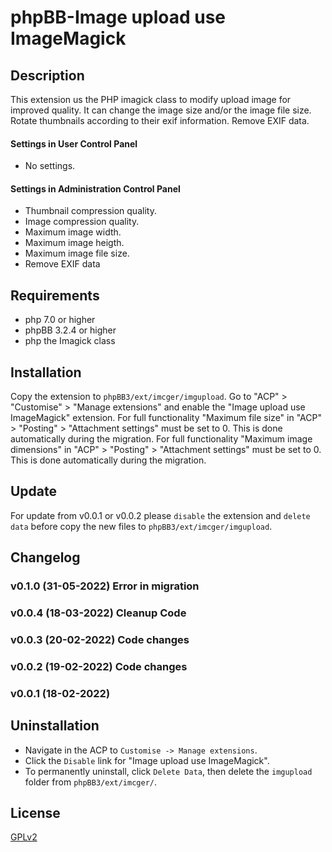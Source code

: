 # phpBB-Image upload use ImageMagick

## Description
This extension us the PHP imagick class to modify upload image for improved quality.
It can change the image size and/or the image file size. Rotate thumbnails according to their exif information. Remove EXIF data.

#### Settings in User Control Panel
- No settings. 

#### Settings in Administration Control Panel
- Thumbnail compression quality. 
- Image compression quality. 
- Maximum image width.
- Maximum image heigth.
- Maximum image file size.
- Remove EXIF data

## Requirements
- php 7.0 or higher
- phpBB 3.2.4 or higher
- php the Imagick class

## Installation
Copy the extension to `phpBB3/ext/imcger/imgupload`.
Go to "ACP" > "Customise" > "Manage extensions" and enable the "Image upload use ImageMagick" extension.
For full functionality "Maximum file size" in "ACP" > "Posting" > "Attachment settings" must be set to 0. This is done automatically during the migration.
For full functionality "Maximum image dimensions" in "ACP" > "Posting" > "Attachment settings" must be set to 0. This is done automatically during the migration.

## Update
For update from v0.0.1 or v0.0.2 please `disable` the extension and `delete data` before copy the new files to `phpBB3/ext/imcger/imgupload`.

## Changelog

### v0.1.0 (31-05-2022) Error in migration

### v0.0.4 (18-03-2022) Cleanup Code

### v0.0.3 (20-02-2022) Code changes

### v0.0.2 (19-02-2022) Code changes

### v0.0.1 (18-02-2022)

## Uninstallation
- Navigate in the ACP to `Customise -> Manage extensions`.
- Click the `Disable` link for "Image upload use ImageMagick".
- To permanently uninstall, click `Delete Data`, then delete the `imgupload` folder from `phpBB3/ext/imcger/`.

## License
[GPLv2](https://www.gnu.org/licenses/old-licenses/gpl-2.0.en.html)
